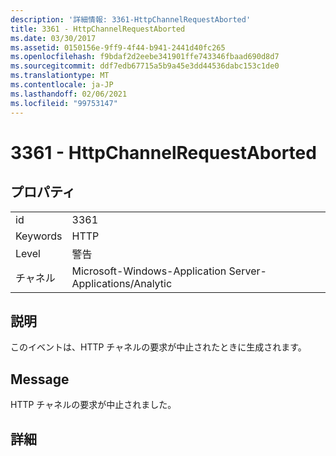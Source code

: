 ```yaml
---
description: '詳細情報: 3361-HttpChannelRequestAborted'
title: 3361 - HttpChannelRequestAborted
ms.date: 03/30/2017
ms.assetid: 0150156e-9ff9-4f44-b941-2441d40fc265
ms.openlocfilehash: f9bdaf2d2eebe341901ffe743346fbaad690d8d7
ms.sourcegitcommit: ddf7edb67715a5b9a45e3dd44536dabc153c1de0
ms.translationtype: MT
ms.contentlocale: ja-JP
ms.lasthandoff: 02/06/2021
ms.locfileid: "99753147"
---
```

# <a name="3361---httpchannelrequestaborted"></a>3361 - HttpChannelRequestAborted

## <a name="properties"></a>プロパティ  
  
|||  
|-|-|  
|id|3361|  
|Keywords|HTTP|  
|Level|警告|  
|チャネル|Microsoft-Windows-Application Server-Applications/Analytic|  
  
## <a name="description"></a>説明  

 このイベントは、HTTP チャネルの要求が中止されたときに生成されます。  
  
## <a name="message"></a>Message  

 HTTP チャネルの要求が中止されました。  
  
## <a name="details"></a>詳細
